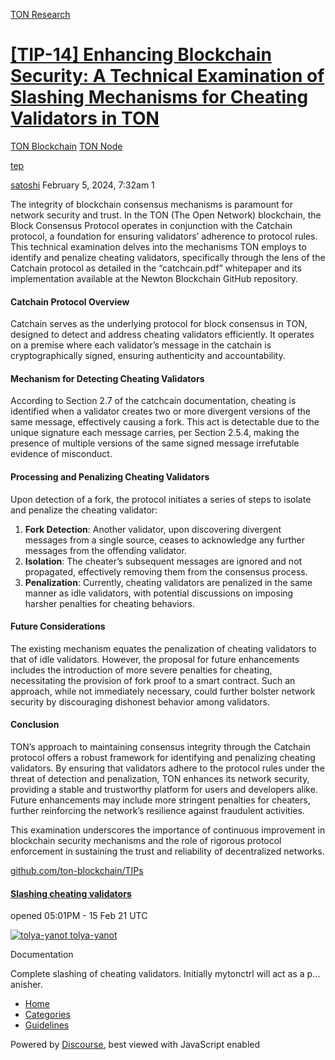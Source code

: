 [TON Research](/)

# [\[TIP-14\] Enhancing Blockchain Security: A Technical Examination of Slashing Mechanisms for Cheating Validators in TON](/t/tip-14-enhancing-blockchain-security-a-technical-examination-of-slashing-mechanisms-for-cheating-validators-in-ton/260)

[TON Blockchain](/c/ton-blockchain/build-node/21)  [TON Node](/c/ton-blockchain/build-node/21) 

[tep](https://tonresear.ch/tag/tep)

    

[satoshi](https://tonresear.ch/u/satoshi)  February 5, 2024, 7:32am  1

The integrity of blockchain consensus mechanisms is paramount for network security and trust. In the TON (The Open Network) blockchain, the Block Consensus Protocol operates in conjunction with the Catchain protocol, a foundation for ensuring validators’ adherence to protocol rules. This technical examination delves into the mechanisms TON employs to identify and penalize cheating validators, specifically through the lens of the Catchain protocol as detailed in the “catchcain.pdf” whitepaper and its implementation available at the Newton Blockchain GitHub repository.

#### [](#catchain-protocol-overview-1)Catchain Protocol Overview

Catchain serves as the underlying protocol for block consensus in TON, designed to detect and address cheating validators efficiently. It operates on a premise where each validator’s message in the catchain is cryptographically signed, ensuring authenticity and accountability.

#### [](#mechanism-for-detecting-cheating-validators-2)Mechanism for Detecting Cheating Validators

According to Section 2.7 of the catchcain documentation, cheating is identified when a validator creates two or more divergent versions of the same message, effectively causing a fork. This act is detectable due to the unique signature each message carries, per Section 2.5.4, making the presence of multiple versions of the same signed message irrefutable evidence of misconduct.

#### [](#processing-and-penalizing-cheating-validators-3)Processing and Penalizing Cheating Validators

Upon detection of a fork, the protocol initiates a series of steps to isolate and penalize the cheating validator:

1.  **Fork Detection**: Another validator, upon discovering divergent messages from a single source, ceases to acknowledge any further messages from the offending validator.
2.  **Isolation**: The cheater’s subsequent messages are ignored and not propagated, effectively removing them from the consensus process.
3.  **Penalization**: Currently, cheating validators are penalized in the same manner as idle validators, with potential discussions on imposing harsher penalties for cheating behaviors.

#### [](#future-considerations-4)Future Considerations

The existing mechanism equates the penalization of cheating validators to that of idle validators. However, the proposal for future enhancements includes the introduction of more severe penalties for cheating, necessitating the provision of fork proof to a smart contract. Such an approach, while not immediately necessary, could further bolster network security by discouraging dishonest behavior among validators.

#### [](#conclusion-5)Conclusion

TON’s approach to maintaining consensus integrity through the Catchain protocol offers a robust framework for identifying and penalizing cheating validators. By ensuring that validators adhere to the protocol rules under the threat of detection and penalization, TON enhances its network security, providing a stable and trustworthy platform for users and developers alike. Future enhancements may include more stringent penalties for cheaters, further reinforcing the network’s resilience against fraudulent activities.

This examination underscores the importance of continuous improvement in blockchain security mechanisms and the role of rigorous protocol enforcement in sustaining the trust and reliability of decentralized networks.

[github.com/ton-blockchain/TIPs](https://github.com/ton-blockchain/TIPs/issues/14)

#### [Slashing cheating validators](https://github.com/ton-blockchain/TIPs/issues/14)

opened 05:01PM - 15 Feb 21 UTC

 [![tolya-yanot](https://tonresear.ch/uploads/default/original/1X/7f7ed48689429b99531e30f35d7a31ef5fdbf414.jpeg) tolya-yanot](https://github.com/tolya-yanot)

Documentation

Complete slashing of cheating validators. Initially mytonctrl will act as a p…anisher.

 

*   [Home](/)
*   [Categories](/categories)
*   [Guidelines](/guidelines)

Powered by [Discourse](https://www.discourse.org), best viewed with JavaScript enabled